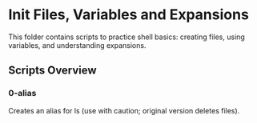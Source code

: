 # Init Files, Variables and Expansions

This folder contains scripts to practice shell basics: creating files, using variables, and understanding expansions.

## Scripts Overview

### 0-alias
Creates an alias for ls (use with caution; original version deletes files).
